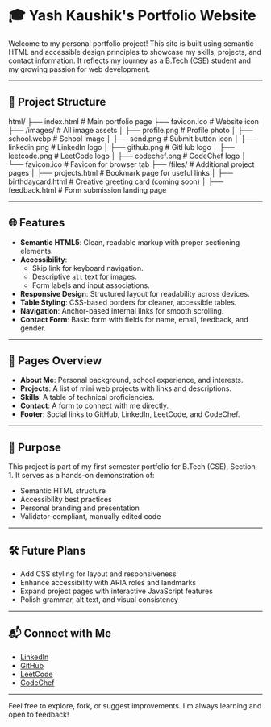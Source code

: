 # 🎓 Yash Kaushik's Portfolio Website

Welcome to my personal portfolio project! This site is built using semantic HTML and accessible design principles to showcase my skills, projects, and contact information. It reflects my journey as a B.Tech (CSE) student and my growing passion for web development.

---
 ## 📁 Project Structure

html/
├── index.html               # Main portfolio page
├── favicon.ico              # Website icon
├── /images/                 # All image assets
│   ├── profile.png          # Profile photo
│   ├── school.webp          # School image
│   ├── send.png             # Submit button icon
│   ├── linkedin.png         # LinkedIn logo
│   ├── github.png           # GitHub logo
│   ├── leetcode.png         # LeetCode logo
│   ├── codechef.png         # CodeChef logo
│   └── favicon.ico          # Favicon for browser tab
├── /files/                  # Additional project pages
│   ├── projects.html        # Bookmark page for useful links
│   ├── birthdaycard.html    # Creative greeting card (coming soon)
│   ├── feedback.html        # Form submission landing page

 
---

## 🌐 Features

- **Semantic HTML5**: Clean, readable markup with proper sectioning elements.
- **Accessibility**:
  - Skip link for keyboard navigation.
  - Descriptive `alt` text for images.
  - Form labels and input associations.
- **Responsive Design**: Structured layout for readability across devices.
- **Table Styling**: CSS-based borders for cleaner, accessible tables.
- **Navigation**: Anchor-based internal links for smooth scrolling.
- **Contact Form**: Basic form with fields for name, email, feedback, and gender.

---

## 🚀 Pages Overview

- **About Me**: Personal background, school experience, and interests.
- **Projects**: A list of mini web projects with links and descriptions.
- **Skills**: A table of technical proficiencies.
- **Contact**: A form to connect with me directly.
- **Footer**: Social links to GitHub, LinkedIn, LeetCode, and CodeChef.

---

## 📌 Purpose

This project is part of my first semester portfolio for B.Tech (CSE), Section-1. It serves as a hands-on demonstration of:
- Semantic HTML structure
- Accessibility best practices
- Personal branding and presentation
- Validator-compliant, manually edited code

---

## 🛠️ Future Plans

- Add CSS styling for layout and responsiveness
- Enhance accessibility with ARIA roles and landmarks
- Expand project pages with interactive JavaScript features
- Polish grammar, alt text, and visual consistency

---

## 📬 Connect with Me

- [LinkedIn](https://linkedin.com/in/yash-irongod)
- [GitHub](https://github.com/yash-irongod)
- [LeetCode](https://leetcode.com/yash-irongod)
- [CodeChef](https://codechef.com/users/yash_irongod)

---

Feel free to explore, fork, or suggest improvements. I'm always learning and open to feedback!


